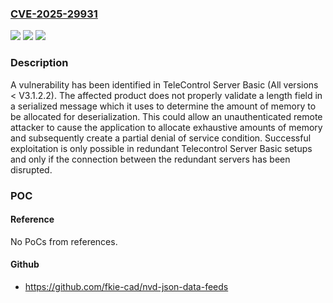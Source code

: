 ### [CVE-2025-29931](https://cve.mitre.org/cgi-bin/cvename.cgi?name=CVE-2025-29931)
![](https://img.shields.io/static/v1?label=Product&message=TeleControl%20Server%20Basic&color=blue)
![](https://img.shields.io/static/v1?label=Version&message=0%3C%20V3.1.2.2%20&color=brighgreen)
![](https://img.shields.io/static/v1?label=Vulnerability&message=CWE-130%3A%20Improper%20Handling%20of%20Length%20Parameter%20Inconsistency&color=brighgreen)

### Description

A vulnerability has been identified in TeleControl Server Basic (All versions < V3.1.2.2). The affected product does not properly validate a length field in a serialized message which it uses to determine the amount of memory to be allocated for deserialization. This could allow an unauthenticated remote attacker to cause the application to allocate exhaustive amounts of memory and subsequently create a partial denial of service condition.Successful exploitation is only possible in redundant Telecontrol Server Basic setups and only if the connection between the redundant servers has been disrupted.

### POC

#### Reference
No PoCs from references.

#### Github
- https://github.com/fkie-cad/nvd-json-data-feeds

